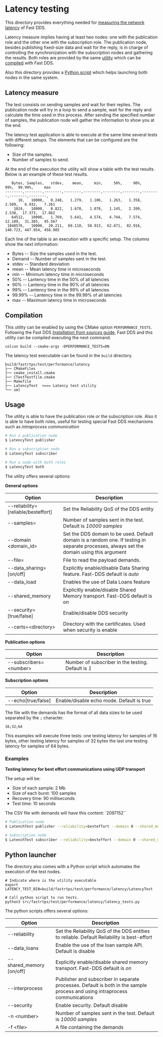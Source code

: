 # Latency testing

This directory provides everything needed for [measuring the network latency](latency-measure) of Fast DDS.

Latency measure implies having at least two nodes: one with the publication role and the other one with the subscription role.
The publication node, besides publishing fixed-size data and wait for the reply, is in charge of controlling the synchronization
with the subscription nodes and gathering the results.
Both roles are provided by the same [utility](#usage) which can be [compiled](#compilation) with Fast DDS.

Also this directory provides a [Python script](#python-launcher) which helps launching both nodes in the same system.

## Latency measure

The test consists on sending samples and wait for their replies.
The publication node will try in a loop to send a sample, wait for the reply and calculate the time used in this process.
After sending the specified number of samples, the publication node will gather the information to show you at the end.

The latency test application is able to execute at the same time several tests with different setups.
The elements that can be configured are the following:

- Size of the samples.
- Number of samples to send.

At the end of the execution the utility will show a table with the test results.
Below is an example of these test results.

```
   Bytes, Samples,   stdev,    mean,     min,     50%,     90%,     99%,  99.99%,     max
--------,--------,--------,--------,--------,--------,--------,--------,--------,--------,
      16,   10000,   0.248,   1.279,   1.106,   1.263,   1.358,   2.509,   6.932,   7.261
    1024,   10000,   0.822,   1.678,   1.078,   1.145,   2.399,   2.538,  17.373,  17.862
   64512,   10000,   1.769,   5.641,   4.574,   4.744,   7.574,  12.189,  31.385,  45.567
 1048576,   10000,  20.211,  69.110,  58.913,  62.671,  82.916, 140.723, 447.954, 458.905
```

Each line of the table is an execution with a specific setup.
The columns show the next information:

* Bytes -- Size the samples used in the test.
* Demand -- Number of samples sent in the test.
* stdev -- Standard desviation
* mean -- Mean latency time in microseconds
* min -- Minimum latency time in microseconds
* 50% -- Lantency time in the 50% of all latencies
* 90% -- Lantency time in the 90% of all latencies
* 99% -- Lantency time in the 99% of all latencies
* 99.99% -- Lantency time in the 99.99% of all latencies
* max -- Maximum latency time in microseconds


## Compilation

This utility can be enabled by using the CMake option `PERFORMANCE_TESTS`.
Following the Fast DDS [*Installation from sources*
guide](https://fast-dds.docs.eprosima.com/en/latest/installation/sources/sources_linux.html),
Fast DDS and this utility can be compiled executing the next command.

```
colcon build --cmake-args -DPERFORMANCE_TESTS=ON
```

The latency test executable can be found in the `build` directory.

```
build/fastrtps/test/performance/latency
├── CMakeFiles
├── cmake_install.cmake
├── CTestTestfile.cmake
├── Makefile
├── LatencyTest  <=== Latency test utility
└── xml
```

## Usage

The utility is able to have the publication role or the subscription role.
Also it is able to have both roles, useful for testing special Fast DDS mechanisms such as *intraprocess communication*

```bash
# Run a publication node
$ LatencyTest publisher

# Run a subscription node
$ LatencyTest subscriber

# Run a node with both roles
$ LatencyTest both
```

The utility offers several options:

**General options**

| Option                              | Description                                                                                                                                |
| -                                   | -                                                                                                                                          |
| --reliability=[reliable/besteffort] | Set the Reliability QoS of the DDS entity                                                                                                  |
| --samples=<number>                  | Number of samples sent in the test. Default is *10000 samples*                                                                             |
| --domain \<domain_id>               | Set the DDS domain to be used. Default domain is a random one. If testing in separate processes, always set the domain using this argument |
| --file=<file>                       | File to read the payload demands.                                                                                                          |
| --data_sharing=[on/off]             | Explicitly enable/disable Data Sharing feature. Fast-DDS default is *auto*                                                                 |
| --data_load                         | Enables the use of Data Loans feature                                                                                                      |
| --shared_memory                     | Explicitly enable/disable Shared Memory transport. Fast-DDS default is *on*                                                                |
| --security=[true/false]             | Enable/disable DDS security                                                                                                                |
| --certs=\<directory>                | Directory with the certificates. Used when security is enable                                                                              |


**Publication options**

| Option                          | Description                                                                      |
| -                               | -                                                                                |
| --subscribers=\<number>         | Number of subscriber in the testing. Default is *1*                              |

**Subscription options**

| Option                          | Description                                                                      |
| -                               | -                                                                                |
| --echo[true/false]              | Enable/disable echo mode. Default is *true*                                      |


The file with the demands has the format of all data sizes to be used separated by the `;` character.
```
16;32;64
```

This examples will execute three tests: one testing latency for samples of 16 bytes, other testing latency for samples
of 32 bytes the last one testing latency for samples of 64 bytes.


### Examples

**Testing latency for best effort communications using UDP transport**

The setup will be:

- Size of each sample: 2 Mb
- Size of each burst: 100 samples
- Recovery time: 90 milliseconds
- Test time: 10 seconds

The CSV file with demands will have this content: `2097152``

```bash
# Publication node
$ LatenchTest publisher --reliability=besteffort --domain 0 --shared_memory=off --file=demands.csv

# Subscription node
$ LatenchTest subscriber --reliability=besteffort --domain 0 --shared_memory=off --file=demands.csv
```

## Python launcher

The directory also comes with a Python script which automates the execution of the test nodes.

```batch
# Indicate where is the utility executable
export LATENCY_TEST_BIN=build/fastrtps/test/performance/latency/LatencyTest

# Call python script to run tests.
python3 src/fastrtps/test/performance/latency/latency_tests.py
```

The python scripts offers several options:

| Option                              | Description                                                                                                                                |
| -                                   | -                                                                                                                                          |
| --reliability                       | Set the Reliability QoS of the DDS entities to reliable. Default Reliability is best-effort                                                |
| --data_loans                        | Enable the use of the loan sample API. Default is disable                                                                                  |
| --shared_memory [on/off]            | Explicitly enable/disable shared memory transport. Fast-DDS default is *on*                                                                |
| --interprocess                      | Publisher and subscriber in separate processes. Default is both in the sample process and using intraprocess communications                |
| --security                          | Enable security. Default disable                                                                                                           |
| -n \<number>                        | Number of samples sent in the test. Default is *10000 samples*
| -f \<file>                          | A file containing the demands                                                                                                              |
